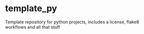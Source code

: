 # template_py
Template repository for python projects, includes a license, flake8 workflows and all that stuff
